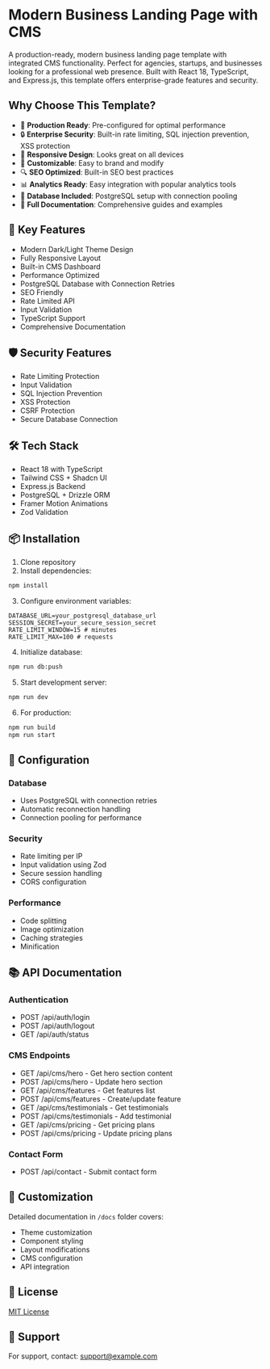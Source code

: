 
# Modern Business Landing Page with CMS

A production-ready, modern business landing page template with integrated CMS functionality. Perfect for agencies, startups, and businesses looking for a professional web presence. Built with React 18, TypeScript, and Express.js, this template offers enterprise-grade features and security.

## Why Choose This Template?

- 🚀 **Production Ready**: Pre-configured for optimal performance
- 🔒 **Enterprise Security**: Built-in rate limiting, SQL injection prevention, XSS protection
- 📱 **Responsive Design**: Looks great on all devices
- 🎨 **Customizable**: Easy to brand and modify
- 🔍 **SEO Optimized**: Built-in SEO best practices
- 📊 **Analytics Ready**: Easy integration with popular analytics tools
- 💾 **Database Included**: PostgreSQL setup with connection pooling
- 📝 **Full Documentation**: Comprehensive guides and examples

## 🌟 Key Features

- Modern Dark/Light Theme Design
- Fully Responsive Layout
- Built-in CMS Dashboard
- Performance Optimized
- PostgreSQL Database with Connection Retries
- SEO Friendly
- Rate Limited API
- Input Validation
- TypeScript Support
- Comprehensive Documentation

## 🛡️ Security Features

- Rate Limiting Protection
- Input Validation
- SQL Injection Prevention
- XSS Protection
- CSRF Protection
- Secure Database Connection

## 🛠️ Tech Stack

- React 18 with TypeScript
- Tailwind CSS + Shadcn UI
- Express.js Backend
- PostgreSQL + Drizzle ORM
- Framer Motion Animations
- Zod Validation

## 📦 Installation

1. Clone repository
2. Install dependencies:
```bash
npm install
```

3. Configure environment variables:
```env
DATABASE_URL=your_postgresql_database_url
SESSION_SECRET=your_secure_session_secret
RATE_LIMIT_WINDOW=15 # minutes
RATE_LIMIT_MAX=100 # requests
```

4. Initialize database:
```bash
npm run db:push
```

5. Start development server:
```bash
npm run dev
```

6. For production:
```bash
npm run build
npm run start
```

## 🔧 Configuration

### Database
- Uses PostgreSQL with connection retries
- Automatic reconnection handling
- Connection pooling for performance

### Security
- Rate limiting per IP
- Input validation using Zod
- Secure session handling
- CORS configuration

### Performance
- Code splitting
- Image optimization
- Caching strategies
- Minification

## 📚 API Documentation

### Authentication
- POST /api/auth/login
- POST /api/auth/logout
- GET /api/auth/status

### CMS Endpoints
- GET /api/cms/hero - Get hero section content
- POST /api/cms/hero - Update hero section
- GET /api/cms/features - Get features list
- POST /api/cms/features - Create/update feature
- GET /api/cms/testimonials - Get testimonials
- POST /api/cms/testimonials - Add testimonial
- GET /api/cms/pricing - Get pricing plans
- POST /api/cms/pricing - Update pricing plans

### Contact Form
- POST /api/contact - Submit contact form

## 🎨 Customization

Detailed documentation in `/docs` folder covers:
- Theme customization
- Component styling
- Layout modifications
- CMS configuration
- API integration

## 📄 License

[MIT License](LICENSE)

## 🤝 Support

For support, contact: support@example.com
